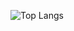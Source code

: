 ![Top Langs](https://github-readme-stats.vercel.app/api/top-langs/?username=yuxnzs&hide=html,css,scss&langs_count=10&layout=compact)
